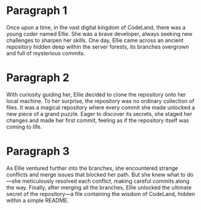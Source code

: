 # Paragraph 1
Once upon a time, in the vast digital kingdom of CodeLand, there was a young coder named Ellie. She was a brave developer, always seeking new challenges to sharpen her skills. One day, Ellie came across an ancient repository hidden deep within the server forests, its branches overgrown and full of mysterious commits.

# Paragraph 2
With curiosity guiding her, Ellie decided to clone the repository onto her local machine. To her surprise, the repository was no ordinary collection of files. It was a magical repository where every commit she made unlocked a new piece of a grand puzzle. Eager to discover its secrets, she staged her changes and made her first commit, feeling as if the repository itself was coming to life.

# Paragraph 3
As Ellie ventured further into the branches, she encountered strange conflicts and merge issues that blocked her path. But she knew what to do—she meticulously resolved each conflict, making careful commits along the way. Finally, after merging all the branches, Ellie unlocked the ultimate secret of the repository—a file containing the wisdom of CodeLand, hidden within a simple README.